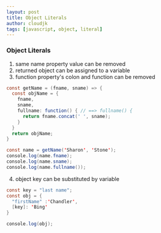 ```yaml
---
layout: post
title: Object Literals
author: cloudjk
tags: [javascript, object, literal]
---
```


### Object Literals
1. same name property value can be removed
2. returned object can be assigned to a variable
3. function property's colon and function can be removed

```java
const getName = (fname, sname) => {
  const objName = {
    fname,
    sname,
    fullname: function() { // ==> fullname() {
      return fname.concat(' ', sname);
    }
  }
  return objName;
}

const name = getName('Sharon', 'Stone');
console.log(name.fname);
console.log(name.sname);
console.log(name.fullname());

```

4. object key can be substituted by variable
```java
const key = "last name";
const obj = {
  "firstName" :'Chandler',
  [key]: 'Bing'
}

console.log(obj);
```